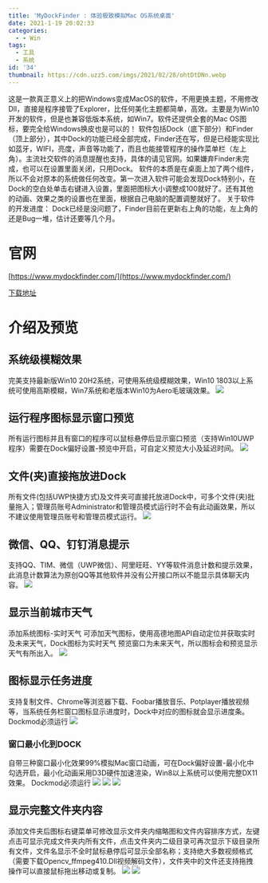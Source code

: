 ```yaml
---
title: 'MyDockFinder : 体验极致模拟Mac OS系统桌面'
date: 2021-1-19 20:02:33
categories:
  - - Win
tags:
  - 工具
  - 系统
id: '34'
thumbnail: https://cdn.uzz5.com/imgs/2021/02/28/ohtDtDNn.webp
---
```



这是一款真正意义上的把Windows变成MacOS的软件，不用更换主题，不用修改Dll，直接是程序接管了Explorer，比任何美化主题都简单，高效。主要是为Win10开发的软件，但是也兼容低版本系统，如Win7。软件还提供全套的Mac OS图标，要完全给Windows换皮也是可以的！ 软件包括Dock（底下部分）和Finder（顶上部分），其中Dock的功能已经全部完成，Finder还在写，但是已经能实现比如蓝牙，WIFI，亮度，声音等功能了，而且也能接管程序的操作菜单栏（左上角）。主流社交软件的消息提醒也支持，具体的请见官网。如果嫌弃Finder未完成，也可以在设置里面关闭，只用Dock。 软件的本质是在桌面上加了两个组件，所以不会对原本的系统做任何改变。第一次进入软件可能会发现Dock特别小，在Dock的空白处单击右键进入设置，里面把图标大小调整成100就好了。还有其他的动画、效果之类的设置也在里面，根据自己电脑的配置调整就好了。 关于软件的开发进度： Dock已经是没问题了，Finder目前在更新右上角的功能，左上角的还是Bug一堆，估计还要等几个月。

# 官网

[https://www.mydockfinder.com/](https://www.mydockfinder.com/) 

[下载地址](https://www.mydockfinder.com/index.php/%E4%B8%8B%E8%BD%BD%E4%B8%AD%E5%BF%83/)

# 介绍及预览

## 系统级模糊效果

完美支持最新版Win10 20H2系统，可使用系统级模糊效果，Win10 1803以上系统可使用高斯模糊，Win7系统和老版本Win10为Aero毛玻璃效果。 ![](https://cdn.uzz5.com/imgs/2021/02/28/hd2vMAwE.webp)

## 运行程序图标显示窗口预览

所有运行图标并且有窗口的程序可以鼠标悬停后显示窗口预览（支持Win10UWP程序）需要在Dock偏好设置-预览中开启，可自定义预览大小及延迟时间。 ![](https://cdn.uzz5.com/imgs/2021/02/28/Lq6Ex81C.webp)

## 文件(夹)直接拖放进Dock

所有文件(包括UWP快捷方式)及文件夹可直接托放进Dock中，可多个文件(夹)批量拖入；管理员账号Administrator和管理员模式运行时不会有此动画效果，所以不建议使用管理员账号和管理员模式运行。 ![](https://cdn.uzz5.com/imgs/2021/02/28/Ws4eTfZq.webp)

## 微信、QQ、钉钉消息提示

支持QQ、TIM、微信（UWP微信）、阿里旺旺、YY等软件消息计数和提示效果，此消息计数算法为原创QQ等其他软件并没有公开接口所以不能显示具体聊天内容。 ![](https://cdn.uzz5.com/imgs/2021/02/28/oG2kAmhk.webp)

## 显示当前城市天气

添加系统图标-实时天气 可添加天气图标，使用高德地图API自动定位并获取实时及未来天气，Dock图标为实时天气 预览窗口为未来天气，所以图标会和预览显示天气有所出入。 ![](https://cdn.uzz5.com/imgs/2021/02/28/KfBQ5P8w.webp)

## 图标显示任务进度

支持复制文件、Chrome等浏览器下载、Foobar播放音乐、Potplayer播放视频等，当系统任务栏窗口图标显示进度时，Dock中对应的图标就会显示进度条。 Dockmod必须运行 ![](https://cdn.uzz5.com/imgs/2021/02/28/kVLqQE2b.webp)

### 窗口最小化到DOCK

自带三种窗口最小化效果99%模拟Mac窗口动画，可在Dock偏好设置-最小化中勾选开启，最小化动画采用D3D硬件加速渲染，Win8以上系统可以使用完整DX11效果。 Dockmod必须运行 ![](https://cdn.uzz5.com/imgs/2021/02/28/UZL23GWD.webp) ![](https://cdn.uzz5.com/imgs/2021/02/28/8FG31uzk.webp) ![](https://cdn.uzz5.com/imgs/2021/02/28/u1Aw3CPI.webp)

## 显示完整文件夹内容

添加文件夹后图标右键菜单可修改显示文件夹内缩略图和文件内容排序方式，左键点击可显示完成文件夹内所有文件，点击文件夹内二级目录可再次显示下级目录所有文件，文件名显示不全时鼠标悬停后可显示全部名称；支持绝大多数视频格式（需要下载Opencv\_ffmpeg410.Dll视频解码文件），文件夹中的文件还支持拖拽操作可以直接鼠标拖出移动或复制。 ![](https://cdn.uzz5.com/imgs/2021/02/28/N0VQmxjK.webp) ![](https://cdn.uzz5.com/imgs/2021/02/28/eZbePPu4.webp)
